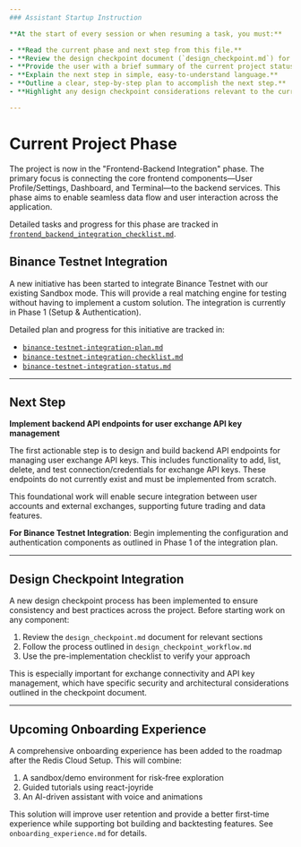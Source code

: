 ```yaml
---
### Assistant Startup Instruction

**At the start of every session or when resuming a task, you must:**

- **Read the current phase and next step from this file.**
- **Review the design checkpoint document (`design_checkpoint.md`) for relevant sections.**
- **Provide the user with a brief summary of the current project status.**
- **Explain the next step in simple, easy-to-understand language.**
- **Outline a clear, step-by-step plan to accomplish the next step.**
- **Highlight any design checkpoint considerations relevant to the current task.**

---
```


# Current Project Phase

The project is now in the "Frontend-Backend Integration" phase. The primary focus is connecting the core frontend components—User Profile/Settings, Dashboard, and Terminal—to the backend services. This phase aims to enable seamless data flow and user interaction across the application.

Detailed tasks and progress for this phase are tracked in [`frontend_backend_integration_checklist.md`](./frontend_backend_integration_checklist.md).

## Binance Testnet Integration

A new initiative has been started to integrate Binance Testnet with our existing Sandbox mode. This will provide a real matching engine for testing without having to implement a custom solution. The integration is currently in Phase 1 (Setup & Authentication).

Detailed plan and progress for this initiative are tracked in:

- [`binance-testnet-integration-plan.md`](./binance-testnet-integration-plan.md)
- [`binance-testnet-integration-checklist.md`](./binance-testnet-integration-checklist.md)
- [`binance-testnet-integration-status.md`](./binance-testnet-integration-status.md)

---

## Next Step

**Implement backend API endpoints for user exchange API key management**

The first actionable step is to design and build backend API endpoints for managing user exchange API keys. This includes functionality to add, list, delete, and test connection/credentials for exchange API keys. These endpoints do not currently exist and must be implemented from scratch.

This foundational work will enable secure integration between user accounts and external exchanges, supporting future trading and data features.

**For Binance Testnet Integration**: Begin implementing the configuration and authentication components as outlined in Phase 1 of the integration plan.

---

## Design Checkpoint Integration

A new design checkpoint process has been implemented to ensure consistency and best practices across the project. Before starting work on any component:

1. Review the `design_checkpoint.md` document for relevant sections
2. Follow the process outlined in `design_checkpoint_workflow.md`
3. Use the pre-implementation checklist to verify your approach

This is especially important for exchange connectivity and API key management, which have specific security and architectural considerations outlined in the checkpoint document.

---

## Upcoming Onboarding Experience

A comprehensive onboarding experience has been added to the roadmap after the Redis Cloud Setup. This will combine:

1. A sandbox/demo environment for risk-free exploration
2. Guided tutorials using react-joyride
3. An AI-driven assistant with voice and animations

This solution will improve user retention and provide a better first-time experience while supporting bot building and backtesting features. See `onboarding_experience.md` for details.
